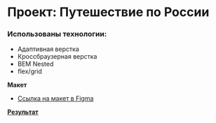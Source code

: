 # Проект: Путешествие по России

### Использованы технологии:

- Адаптивная верстка
- Кроссбраузерная верстка
- BEM Nested
- flex/grid

**Макет**

- [Ссылка на макет в Figma](https://www.figma.com/file/5S2WSbEFL6awjVWJ0NWL8Q/Sprint-3_-Russia-_-desktop-mobile?node-id=28503%3A0)

**[Результат](https://broman22.github.io/russian-travel/)**